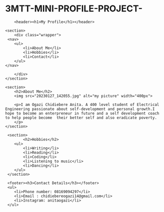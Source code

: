 # 3MTT-MINI-PROFILE-PROJECT-
<!DOCTYPE html>
<html lang="en">
<head>
    <meta charset="UTF-8">
    <meta name="viewport" content="width=device-width, initial-scale=1.0">
    <title>My Profile</title>
</head>
<body>
    
        <header><h1>My Profile</h1></header>

    <section>
        <div class="wrapper">
     <nav>
        <ul>
            <li>About Me</li>
            <li>Hobbies</li>
            <li>Contact</li>
        </ul>
    </nav>

        </div>
    </section>

    <section>
        <h2>About Me</h2>
        <img src="20230127_142055.jpg" alt="my picture" width="400px">

        <p>I am Ogazi Chidiebere Anita. A 400 level student of Electrical Engineering passionate about self-development and personal growth.I hope to become an enterpreneur in future and a self development coach to help people become  their better self and also eradicate poverty.
        </p>
    </section>
    
     <section>
            <h2>Hobbies</h2>
        <ul>
            <li>Writing</li>
            <li>Reading</li>
            <li>Coding</li>
            <li>Listening to music</li>
            <li>Dancing</li>
        </ul>
     </section>

     <footer><h3>Contact Details</h3></footer>
     <ul>
        <li>Phone number: 08169094297</li>
        <li>Email : chidiebereogazi14@gmail.com</li>
        <li>Instagram: anitaogazi</li>
     </ul>
          
</body>
</html>
